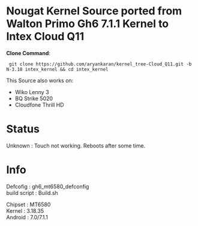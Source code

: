 # Nougat Kernel Source ported from Walton Primo Gh6 7.1.1 Kernel to Intex Cloud Q11

<b> Clone Command</b>:
     
     git clone https://github.com/aryankaran/kernel_tree-Cloud_Q11.git -b N-3.18 intex_kernel && cd intex_kernel

This Source also works on:<br />
- Wiko Lenny 3<br />
- BQ Strike 5020<br />
- Cloudfone Thrill HD<br />

# Status

Unknown : Touch not working. Reboots after some time.

# Info
Defcofig : gh6_mt6580_defconfig<br />
build script : Build.sh<br />

Chipset : MT6580<br />
Kernel  : 3.18.35<br />
Android : 7.0/7.1.1<br />
